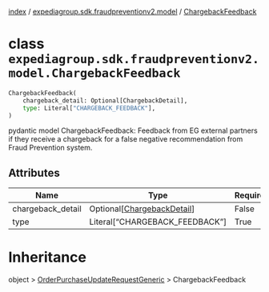 [index](index.md) /
[expediagroup.sdk.fraudpreventionv2.model](expediagroup.sdk.fraudpreventionv2.model.md)
/ [ChargebackFeedback](ChargebackFeedback.md)

# class `expediagroup.sdk.fraudpreventionv2.model.ChargebackFeedback`

```python
ChargebackFeedback(
    chargeback_detail: Optional[ChargebackDetail],
    type: Literal["CHARGEBACK_FEEDBACK"],
)
```

pydantic model ChargebackFeedback: Feedback from EG external partners if
they receive a chargeback for a false negative recommendation from Fraud
Prevention system.

## Attributes

| Name              | Type                                                | Required | Description |
| ----------------- | --------------------------------------------------- | -------- | ----------- |
| chargeback_detail | Optional\[[ChargebackDetail](ChargebackDetail.md)\] | False    | …           |
| type              | Literal\[“CHARGEBACK_FEEDBACK”\]                    | True     | …           |

# Inheritance

object >
[OrderPurchaseUpdateRequestGeneric](OrderPurchaseUpdateRequestGeneric.md)
\> ChargebackFeedback
